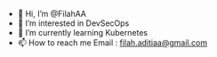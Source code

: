 - 👋 Hi, I’m @FilahAA
- 👀 I’m interested in DevSecOps
- 🌱 I’m currently learning Kubernetes
- 📫 How to reach me Email : filah.aditiaa@gmail.com

<!---
FilahAA/FilahAA is a ✨ special ✨ repository because its `README.md` (this file) appears on your GitHub profile.
You can click the Preview link to take a look at your changes.
--->
